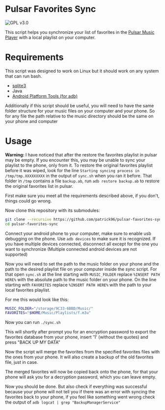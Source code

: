 # Pulsar Favorites Sync

![GPL v3.0](https://img.shields.io/github/license/patrick96/notification-mount.svg)

This script helps you synchronize your list of favorites in the [Pulsar Music Player][pulsar] with a local playlist on
your computer.

# Requirements

This script was designed to work on Linux but it should work on any system that can run bash.

* [sqlite3](https://www.sqlite.org/)
* Java
* [Android Platform Tools (for adb)](https://developer.android.com/studio/releases/platform-tools.html)

Additionally if this script should be useful, you will need to have the same folder structure for your
music files on your computer and your phone. So for any file the path relative to the music directory
should be the same on your phone and computer

# Usage

**Warning:** I have noticed that after the restore the favorites playlist in pulsar may be empty. If you encounter this, 
you may be unable to sync your playlist to the phone, only from it. To restore the original favorites playlist before it 
was wiped, look for the line `Starting syncing process in /tmp/tmp.XXXXXXXXX` in the output of `sync.sh` when you ran it 
before. That folder in `/tmp` contains a file `backup.ab`, run `adb restore backup.ab` to restore the original favorites 
list in pulsar.

First make sure you meet all the requirements described above, if you don't, things could go wrong.

Now clone this repository with its submodules:
``` bash
git clone --recursive https://github.com/patrick96/pulsar-favorites-sync
cd pulsar-favorites-sync
```

Connect your android phone to your computer, make sure to enable usb debugging on the phone.
Use `adb devices` to make sure it is recognized. If you have multiple devices connected, disconnect
all except for the one you want to synchronize (Multiple connected android devices are not supported)

Now you will need to set the path to the music folder on your phone and the path to the desired playlist
file on your computer inside the sync script.
For that open `sync.sh` at the line starting with `MUSIC_FOLDER` replace `%INSERT PATH HERE%` with the 
absolute path to the music folder on your phone.
On the line starting with `FAVORITES` replace `%INSERT PATH HERE%` with the path to your local favorites
playlist.

For me this would look like this:
``` bash
MUSIC_FOLDER="/storage/9C33-6BBD/Music/"
FAVORITES="$HOME/Music/Playlists/f.m3u"
```

Now you can run `./sync.sh`

This will shortly after prompt you for an encryption password to export the favorites database from
your phone, insert '1' (without the quotes) and press "BACK UP MY DATA"

Now the script will merge the favorites from the specified favorites files with the ones from your
phone. It will also create a backup of the old favorites file, just in case.

The merged favorites will now be copied back onto the phone, for that your phone will ask you for a 
decryption password, which you can leave empty.

Now you should be done.
But also check if everything was successful because your phone will not tell you if there was an error
with syncing the favorites back to your phone, if you feel like something went wrong check the output of `adb logcat | grep "BackupManagerService"`

[pulsar]: https://play.google.com/store/apps/details?id=com.rhmsoft.pulsar
